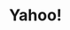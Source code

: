 ---
blog: https://yahoo.tumblr.com/
facebook: https://www.facebook.com/yahoo/
font:
  name: Optima
  myfonts: https://www.myfonts.com/fonts/linotype/optima/
  note: based on [Optima](https://fontsinuse.com/uses/4713/yahoo-logo-2013)
github: yahoo
guide: https://policies.yahoo.com/us/en/yahoo/permissions/branduseguidelines/index.htm
linkedin: https://www.linkedin.com/company/1288/
logohandle: yahoo
sort: yahoo
title: Yahoo!
tumblr: https://yahoo.tumblr.com/
twitter: Yahoo
website: https://www.yahoo.com/
wikipedia: https://en.wikipedia.org/wiki/Yahoo!
---